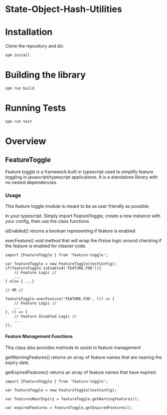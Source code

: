 
# State-Object-Hash-Utilities

# Installation

Clone the repository and do:

    npm install

# Building the library

    npm run build
    
# Running Tests

    npm run test 

# Overview

## FeatureToggle

Feature toggle is a framework built in typescript used to simplify feature toggling in javascript/typescript applicaitons. It is a standalone library with no nested dependencies. 

### Usage
This feature toggle module is meant to be as user friendly as possible. 

In your typescript. Simply import FeatureToggle, create a new instance with your config, then use the class functions

isEnabled() returns a boolean representing if feature is enabled

execFeature() void method that will wrap the if/else logic around checking if the feature is enabled for cleaner code. 
```
import {FeatureToggle } from 'feature-toggle';

var featureToggle = new FeatureToggle(testConfig);
if(featureToggle.isEnabled('FEATURE.FOO')){
    // Feature Logic //
    ...
} else { ...}

// OR //

featureToggle.execFeature('FEATURE.FOO', ()) => {
    // Feature Logic //
    ...
}, () => {
    // Feature Disabled Logic //
    ...
});

```

#### Feature Management Functions 
This class also provides methods to assist in feature management

getWarningFeatures() returns an array of feature names that are nearing the expiry date.

getExpiredFeatures() returns an array of feature names that have expired. 

```
import {FeatureToggle } from 'feature-toggle';

var featureToggle = new FeatureToggle(testConfig);

var featuresNearExpiry = featureToggle.getWarningFeatures();

var expiredFeatures = featureToggle.getExpiredFeatures();
```


